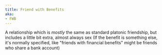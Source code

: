 ```yaml
---
title: Friend with Benefits
aka:
- FWB
---
```

A relationship which is _mostly_ the same as standard platonic friendship, but includes a little bit extra, almost always sex (If the benefit is something else, it's normally specified, like "friends with financial benefits" might be friends who share a bank account)
